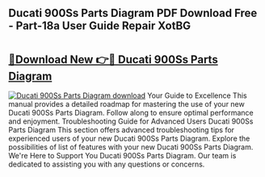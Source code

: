 ## Ducati 900Ss Parts Diagram PDF Download Free - Part-18a User Guide Repair XotBG

# <h2><a href="http://dfikazq.blite.top/?on=Ducati+900Ss+Parts+Diagram">🔗Download New 👉🔴 Ducati 900Ss Parts Diagram</a></h2>

[![Ducati 900Ss Parts Diagram download](https://i.imgur.com/lujVjoI.png)](http://dfikazq.blite.top/?on=Ducati+900Ss+Parts+Diagram)
Your Guide to Excellence This manual provides a detailed roadmap for mastering the use of your new Ducati 900Ss Parts Diagram. Follow along to ensure optimal performance and enjoyment. Troubleshooting Guide for Advanced Users Ducati 900Ss Parts Diagram This section offers advanced troubleshooting tips for experienced users of your new Ducati 900Ss Parts Diagram. Explore the possibilities of list of features with your new Ducati 900Ss Parts Diagram. We're Here to Support You Ducati 900Ss Parts Diagram. Our team is dedicated to assisting you with any questions or concerns.
